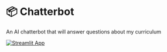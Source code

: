 # 📦 Chatterbot


An AI chatterbot that will answer questions about my curriculum


[![Streamlit App](https://static.streamlit.io/badges/streamlit_badge_black_white.svg)](https://ml-model-builder-template.streamlit.app/)

